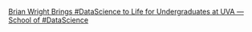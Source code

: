 [Brian Wright Brings #DataScience to Life for Undergraduates at UVA — School of #DataScience](https://qi.tc/qi/112575)